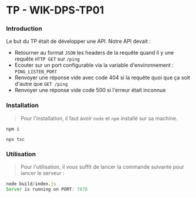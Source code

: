 # TP - WIK-DPS-TP01

### Introduction

Le but du TP était de développer une API.
Notre API devait :
* Retourner au format `JSON` les headers de la requête quand il y une requête `HTTP GET` sur `/ping`
* Ecouter sur un port configurable via la variable d'environnement : `PING_LISTEN_PORT`
* Renvoyer une réponse vide avec code 404 si la requête quoi que ça soit d'autre que `GET /ping`
* Renvoyer une réponse vide code 500 si l'erreur était inconnue

### Installation

> Pour l'installation, il faut avoir `node` et `npm` installé sur sa machine.

```
npm i

npx tsc
```

### Utilisation

> Pour l'utilisation, il vous suffit de lancer la commande suivante pour lancer le serveur :

```js
node build/index.js
Server is running on PORT: 7878
```